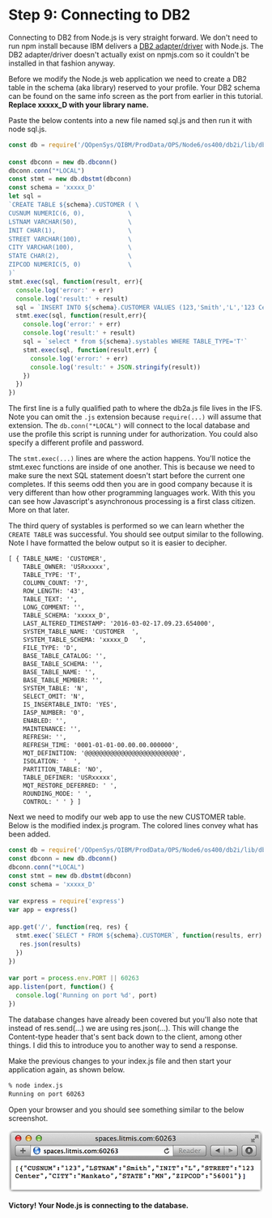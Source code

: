 # Step 9: Connecting to DB2

Connecting to DB2 from Node.js is very straight forward.  We don't need to run npm install because IBM delivers a [DB2 adapter/driver](http://bit.ly/nodejs_db2foriaccess) with Node.js.  The DB2 adapter/driver doesn't actually exist on npmjs.com so it couldn't be installed in that fashion anyway.

Before we modify the Node.js web application we need to create a DB2 table in the schema (aka library) reserved to your profile.  Your DB2 schema can be found on the same info screen as the port from earlier in this tutorial.  **Replace xxxxx_D with your library name.**

Paste the below contents into a new file named sql.js and then run it with node sql.js.

```js
const db = require('/QOpenSys/QIBM/ProdData/OPS/Node6/os400/db2i/lib/db2a')
 
const dbconn = new db.dbconn()
dbconn.conn("*LOCAL")
const stmt = new db.dbstmt(dbconn)
const schema = 'xxxxx_D'
let sql =
`CREATE TABLE ${schema}.CUSTOMER ( \
CUSNUM NUMERIC(6, 0),            \
LSTNAM VARCHAR(50),              \
INIT CHAR(1),                    \
STREET VARCHAR(100),             \
CITY VARCHAR(100),               \
STATE CHAR(2),                   \
ZIPCOD NUMERIC(5, 0)             \
)`
stmt.exec(sql, function(result, err){
  console.log('error:' + err)
  console.log('result:' + result)
  sql = `INSERT INTO ${schema}.CUSTOMER VALUES (123,'Smith','L','123 Center','Mankato','MN',56001)`
  stmt.exec(sql, function(result,err){
    console.log('error:' + err)
    console.log('result:' + result)
    sql = `select * from ${schema}.systables WHERE TABLE_TYPE='T'`
    stmt.exec(sql, function(result,err) {
      console.log('error:' + err)
      console.log('result:' + JSON.stringify(result))
    })
  })
})
```

The first line is a fully qualified path to where the db2a.js file lives in the IFS.  Note you can omit the `.js` extension because `require(...)` will assume that extension.  The `db.conn("*LOCAL")` will connect to the local database and use the profile this script is running under for authorization.  You could also specify a different profile and password.

The `stmt.exec(...)` lines are where the action happens.  You'll notice the stmt.exec functions are inside of one another.  This is because we need to make sure the next SQL statement doesn't start before the current one completes. If this seems odd then you are in good company because it is very different than how other programming languages work. With this you can see how Javascript's asynchronous processing is a first class citizen.  More on that later.

The third query of systables is performed so we can learn whether the `CREATE TABLE` was successful.  You should see output similar to the following.  Note I have formatted the below output so it is easier to decipher. 


```
[ { TABLE_NAME: 'CUSTOMER',
    TABLE_OWNER: 'USRxxxxx',
    TABLE_TYPE: 'T',
    COLUMN_COUNT: '7',
    ROW_LENGTH: '43',
    TABLE_TEXT: '',
    LONG_COMMENT: '',
    TABLE_SCHEMA: 'xxxxx_D',
    LAST_ALTERED_TIMESTAMP: '2016-03-02-17.09.23.654000',
    SYSTEM_TABLE_NAME: 'CUSTOMER  ',
    SYSTEM_TABLE_SCHEMA: 'xxxxx_D   ',
    FILE_TYPE: 'D',
    BASE_TABLE_CATALOG: '',
    BASE_TABLE_SCHEMA: '',
    BASE_TABLE_NAME: '',
    BASE_TABLE_MEMBER: '',
    SYSTEM_TABLE: 'N',
    SELECT_OMIT: 'N',
    IS_INSERTABLE_INTO: 'YES',
    IASP_NUMBER: '0',
    ENABLED: '',
    MAINTENANCE: '',
    REFRESH: '',
    REFRESH_TIME: '0001-01-01-00.00.00.000000',
    MQT_DEFINITION: '@@@@@@@@@@@@@@@@@@@@@@@@@@',
    ISOLATION: '  ',
    PARTITION_TABLE: 'NO',
    TABLE_DEFINER: 'USRxxxxx',
    MQT_RESTORE_DEFERRED: ' ',
    ROUNDING_MODE: ' ',
    CONTROL: ' ' } ]
```

Next we need to modify our web app to use the new CUSTOMER table.  Below is the modified index.js program.  The colored lines convey what has been added.  

```js
const db = require('/QOpenSys/QIBM/ProdData/OPS/Node6/os400/db2i/lib/db2a')
const dbconn = new db.dbconn()
dbconn.conn("*LOCAL")
const stmt = new db.dbstmt(dbconn)
const schema = 'xxxxx_D'

var express = require('express')
var app = express()

app.get('/', function(req, res) {
  stmt.exec(`SELECT * FROM ${schema}.CUSTOMER`, function(results, err) {
   res.json(results)
  })
})

var port = process.env.PORT || 60263
app.listen(port, function() {
  console.log('Running on port %d', port)
})
```

The database changes have already been covered but you'll also note that instead of res.send(...) we are using res.json(...). This will change the Content-type header that's sent back down to the client, among other things.  I did this to introduce you to another way to send a response.

Make the previous changes to your index.js file and then start your application again, as shown below.

```sh
% node index.js 
Running on port 60263
```

Open your browser and you should see something similar to the below screenshot.

![image alt text](img/image_14.png)

**Victory! Your Node.js is connecting to the database.**
